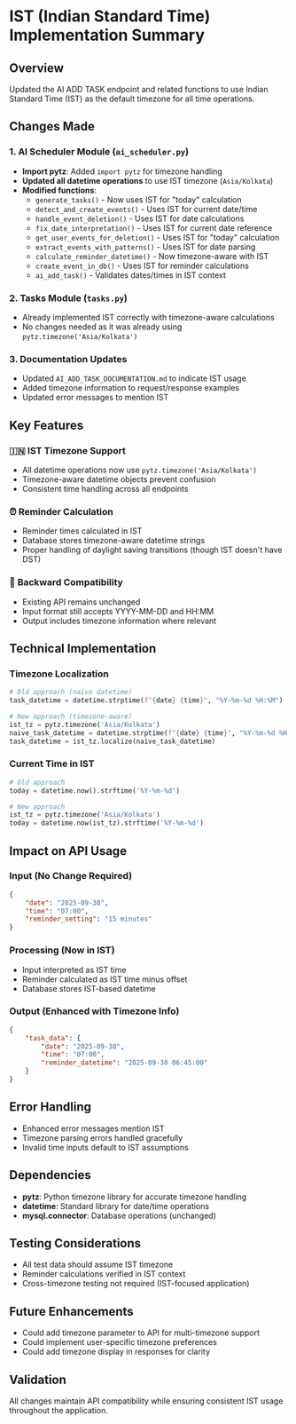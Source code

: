 # IST (Indian Standard Time) Implementation Summary

## Overview
Updated the AI ADD TASK endpoint and related functions to use Indian Standard Time (IST) as the default timezone for all time operations.

## Changes Made

### 1. AI Scheduler Module (`ai_scheduler.py`)
- **Import pytz**: Added `import pytz` for timezone handling
- **Updated all datetime operations** to use IST timezone (`Asia/Kolkata`)
- **Modified functions**:
  - `generate_tasks()` - Now uses IST for "today" calculation
  - `detect_and_create_events()` - Uses IST for current date/time
  - `handle_event_deletion()` - Uses IST for date calculations
  - `fix_date_interpretation()` - Uses IST for current date reference
  - `get_user_events_for_deletion()` - Uses IST for "today" calculation
  - `extract_events_with_patterns()` - Uses IST for date parsing
  - `calculate_reminder_datetime()` - Now timezone-aware with IST
  - `create_event_in_db()` - Uses IST for reminder calculations
  - `ai_add_task()` - Validates dates/times in IST context

### 2. Tasks Module (`tasks.py`)
- Already implemented IST correctly with timezone-aware calculations
- No changes needed as it was already using `pytz.timezone('Asia/Kolkata')`

### 3. Documentation Updates
- Updated `AI_ADD_TASK_DOCUMENTATION.md` to indicate IST usage
- Added timezone information to request/response examples
- Updated error messages to mention IST

## Key Features

### 🇮🇳 **IST Timezone Support**
- All datetime operations now use `pytz.timezone('Asia/Kolkata')`
- Timezone-aware datetime objects prevent confusion
- Consistent time handling across all endpoints

### ⏰ **Reminder Calculation**
- Reminder times calculated in IST
- Database stores timezone-aware datetime strings
- Proper handling of daylight saving transitions (though IST doesn't have DST)

### 🔄 **Backward Compatibility**
- Existing API remains unchanged
- Input format still accepts YYYY-MM-DD and HH:MM
- Output includes timezone information where relevant

## Technical Implementation

### Timezone Localization
```python
# Old approach (naive datetime)
task_datetime = datetime.strptime(f"{date} {time}", "%Y-%m-%d %H:%M")

# New approach (timezone-aware)
ist_tz = pytz.timezone('Asia/Kolkata')
naive_task_datetime = datetime.strptime(f"{date} {time}", "%Y-%m-%d %H:%M")
task_datetime = ist_tz.localize(naive_task_datetime)
```

### Current Time in IST
```python
# Old approach
today = datetime.now().strftime('%Y-%m-%d')

# New approach
ist_tz = pytz.timezone('Asia/Kolkata')
today = datetime.now(ist_tz).strftime('%Y-%m-%d')
```

## Impact on API Usage

### Input (No Change Required)
```json
{
    "date": "2025-09-30",
    "time": "07:00",
    "reminder_setting": "15 minutes"
}
```

### Processing (Now in IST)
- Input interpreted as IST time
- Reminder calculated as IST time minus offset
- Database stores IST-based datetime

### Output (Enhanced with Timezone Info)
```json
{
    "task_data": {
        "date": "2025-09-30",
        "time": "07:00",
        "reminder_datetime": "2025-09-30 06:45:00"
    }
}
```

## Error Handling
- Enhanced error messages mention IST
- Timezone parsing errors handled gracefully
- Invalid time inputs default to IST assumptions

## Dependencies
- **pytz**: Python timezone library for accurate timezone handling
- **datetime**: Standard library for date/time operations
- **mysql.connector**: Database operations (unchanged)

## Testing Considerations
- All test data should assume IST timezone
- Reminder calculations verified in IST context
- Cross-timezone testing not required (IST-focused application)

## Future Enhancements
- Could add timezone parameter to API for multi-timezone support
- Could implement user-specific timezone preferences
- Could add timezone display in responses for clarity

## Validation
All changes maintain API compatibility while ensuring consistent IST usage throughout the application.